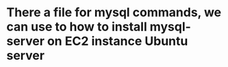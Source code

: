 # There a file for mysql commands, we can use to how to install mysql-server on EC2 instance Ubuntu server
  
